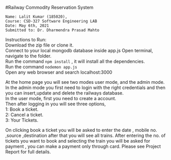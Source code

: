 #Railway Commodity Reservation System

 
    Name: Lalit Kumar (185020), 
    Course: CSD-327 Software Engineering LAB
    Date: May 6th, 2021
    Submitted to: Dr. Dharmendra Prasad Mahto

Instructions to Run:<br />
Download the zip file or clone it.<br />
Connect to your local mongodb database inside app.js
Open terminal, navigate to the folder.<br />
Run the command `npm install` , it will install all the dependencies.<br />
Run the command `nodemon app.js`<br />
Open any web browser and search localhost:3000<br />

At the home page you will see two modes user mode, and the admin mode.<br />
In the admin mode you first need to login with the right credentials and then you can insert,update and delete the railways database.<br />
In the user mode, first you need to create a account.<br />
Then after logging in you will see three options,<br />
1: Book a ticket.<br />
2: Cancel a ticket.<br />
3: Your Tickets.<br />

On clicking book a ticket you will be asked to enter the date , mobile no. ,source ,destination after that you will see all trains. After entering the no. of tickets you want to 
book and selecting the train you will be asked for payment , you can make a payment only through card.
Please see Project Report for full details.
